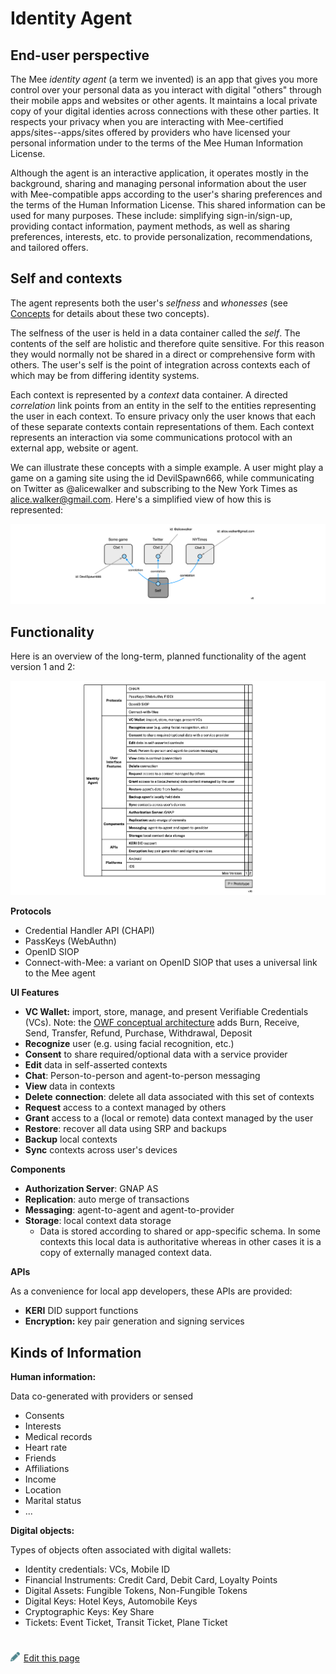 # Identity Agent

## End-user perspective

The Mee *identity agent* (a term we invented) is an app that gives you more control over your personal data as you interact with digital "others" through their mobile apps and websites or other agents. It maintains a local private copy of your digital identies across connections with these other parties. It respects your privacy when you are interacting with Mee-certified apps/sites--apps/sites offered by providers who have licensed your personal information under to the terms of the Mee Human Information License. 

Although the agent is an interactive application, it operates mostly in the background, sharing and managing personal information about the user with Mee-compatible apps according to the user's sharing preferences and the terms of the Human Information License. This shared information can be used for many purposes. These include: simplifying sign-in/sign-up, providing contact information, payment methods, as well as sharing preferences, interests, etc. to provide personalization, recommendations, and tailored offers. 

## Self and contexts

The agent represents both the user's *selfness* and *whonesses* (see [Concepts](Concepts.md) for details about these two concepts).

The selfness of the user is held in a data container called the *self*. The contents of the self are holistic and therefore quite sensitive. For this reason they would normally not be shared in a direct or comprehensive form with others. The user's self is the point of integration across contexts each of which may be from differing identity systems. 

Each context is represented by a *context* data container. A directed *correlation* link points from an entity in the self to the entities representing the user in each context. To ensure privacy only the user knows that each of these separate contexts contain representations of them. Each context represents an interaction via some communications protocol with an external app, website or agent. 

We can illustrate these concepts with a simple example. A user might play a game on a gaming site using the id DevilSpawn666, while communicating on Twitter as @alicewalker and subscribing to the New York Times as alice.walker@gmail.com. Here's a simplified view of how this is represented:

![self_and_contexts_example](./images/example1.png)

## Functionality

Here is an overview of the long-term, planned functionality of the agent version 1 and 2:

![agent-cake-architectural-pov](./images/agent-functionality.png)

**Protocols**

- Credential Handler API (CHAPI)
- PassKeys (WebAuthn)
- OpenID SIOP
- Connect-with-Mee: a variant on OpenID SIOP that uses a universal link to the Mee agent

**UI Features**

- **VC Wallet:** import, store, manage, and present Verifiable Credentials (VCs). Note: the [OWF conceptual architecture](https://github.com/openwallet-foundation/architecture-task-force/blob/main/docs/architecture/conceptual-architecture.md) adds Burn, Receive, Send, Transfer, Refund, Purchase, Withdrawal, Deposit
- **Recognize** user (e.g. using facial recognition, etc.)
- **Consent** to share required/optional data with a service provider
- **Edit** data in self-asserted contexts
- **Chat**: Person-to-person and agent-to-person messaging
- **View** data in contexts
- **Delete** **connection**: delete all data associated with this set of contexts
- **Request** access to a context managed by others
- **Grant** access to a (local or remote) data context managed by the user
- **Restore**: recover all data using SRP and backups
- **Backup** local contexts
- **Sync** contexts across user's devices

**Components**

- **Authorization Server**: GNAP AS
- **Replication**: auto merge of transactions
- **Messaging**: agent-to-agent and agent-to-provider
- **Storage**: local context data storage
  - Data is stored according to shared or app-specific schema. In some contexts this local data is authoritative whereas in other cases it is a copy of externally managed context data.  

**APIs**

As a convenience for local app developers, these APIs are provided:

- **KERI** DID support functions
- **Encryption:** key pair generation and signing services

## Kinds of Information

**Human information:**

Data co-generated with providers or sensed

- Consents
- Interests
- Medical records
- Heart rate
- Friends
- Affiliations
- Income
- Location
- Marital status
- ...

**Digital objects:**

Types of objects often associated with digital wallets:

- Identity credentials: VCs, Mobile ID
- Financial Instruments: Credit Card, Debit Card, Loyalty Points
- Digital Assets: Fungible Tokens, Non-Fungible Tokens
- Digital Keys: Hotel Keys, Automobile Keys
- Cryptographic Keys: Key Share
- Tickets: Event Ticket, Transit Ticket, Plane Ticket

#
[<p><img src="images/edit.svg" style="width: 15px;margin-right: 6px;text-color: #4F868E;" alt="Edit Page" />Edit this page</p>](https://github.com/MeeProject/docs/edit/develop/src/Mee_agent.md)
